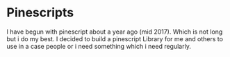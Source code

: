 # Pinescripts
I have begun with pinescript about a year ago (mid 2017). Which is not long but i do my best. I decided to build a pinescript Library for me and others to use in a case people or i need something which i need regularly.

